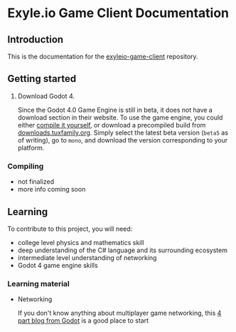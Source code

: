 # Exyle.io Game Client Documentation

## Introduction

This is the documentation for the
[exyleio-game-client](https://github.com/exyleio/exyleio-game-client)
repository.

## Getting started

1.  Download Godot 4.

    Since the Godot 4.0 Game Engine is still in beta, it does not have a
    download section in their website. To use the game engine, you could either
    [compile it
    yourself](https://docs.godotengine.org/en/latest/development/compiling),
    or download a precompiled build from
    [downloads.tuxfamily.org](https://downloads.tuxfamily.org/godotengine/4.0).
    Simply select the latest beta version (`beta5` as of writing), go to `mono`,
    and download the version corresponding to your platform.

### Compiling

- not finalized
- more info coming soon

## Learning

To contribute to this project, you will need:

- college level physics and mathematics skill
- deep understanding of the C# language and its surrounding ecosystem
- intermediate level understanding of networking
- Godot 4 game engine skills

### Learning material

- Networking

  If you don't know anything about multiplayer game networking, this
  [4 part blog from
  Godot](https://godotengine.org/article/multiplayer-changes-godot-4-0-report-1)
  is a good place to start
